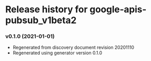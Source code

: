 # Release history for google-apis-pubsub_v1beta2

### v0.1.0 (2021-01-01)

* Regenerated from discovery document revision 20201110
* Regenerated using generator version 0.1.0

